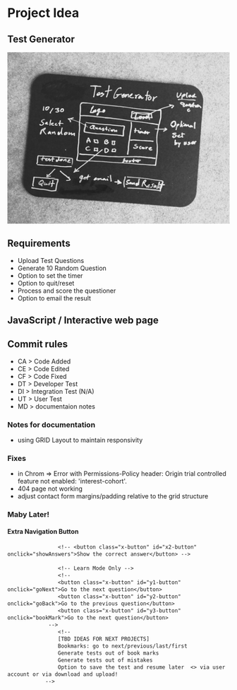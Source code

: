 # Project Idea
## Test Generator
![Alt text](assets/images/idea.jpg)
## Requirements
* Upload Test Questions
* Generate 10 Random Question
* Option to set the timer
* Option to quit/reset
* Process and score the questioner 
* Option to email the result 
 

## JavaScript / Interactive web page
## Commit rules
* CA   > Code Added
* CE   > Code Edited
* CF   > Code Fixed
* DT   > Developer Test
* DI   > Integration Test (N/A)
* UT   > User Test
* MD   > documentaion notes

### Notes for documentation
* using GRID Layout to maintain responsivity

### Fixes
* in Chrom => Error with Permissions-Policy header: Origin trial controlled feature not enabled: 'interest-cohort'.
* 404 page not working
* adjust contact form margins/padding relative to the grid structure

### Maby Later!
#### Extra Navigation Button

   <!-- <button class="x-button" id="x1-button" onclick="testSrats">click here to start</button>
                        tag button vs unput ?!!! 
                    -->

                    <!-- <button class="x-button" id="x2-button" onclick="showAnswers">Show the correct answer</button> -->

                    <!-- Learn Mode Only -->
                    <!-- 
                    <button class="x-button" id="y1-button" onclick="goNext">Go to the next question</button>
                    <button class="x-button" id="y2-button" onclick="goBack">Go to the previous question</button>
                    <button class="x-button" id="y3-button" onclick="bookMark">Go to the next question</button>
                 -->
                    <!-- 
                    [TBD IDEAS FOR NEXT PROJECTS]
                    Bookmarks: go to next/previous/last/first
                    Generate tests out of book marks
                    Generate tests out of mistakes
                    Option to save the test and resume later  <> via user account or via download and upload!  
                -->
